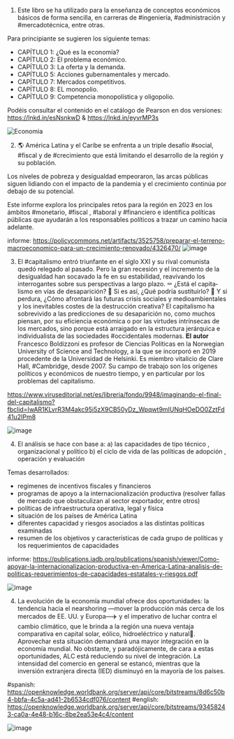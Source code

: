 
1. Este libro se ha utilizado para la enseñanza de conceptos económicos básicos de forma sencilla, en carreras de #ingeniería, #administración y #mercadotécnica, entre otras.

Para principiante se sugieren los siguiente temas:
+ CAPÍTULO 1: ¿Qué es la economía?
+ CAPÍTULO 2: El problema económico.
+ CAPÍTULO 3: La oferta y la demanda.
+ CAPÍTULO 5: Acciones gubernamentales y mercado.
+ CAPÍTULO 7: Mercados competitivos.
+ CAPÍTULO 8: EL monopolio.
+ CAPÍTULO 9: Competencia monopolística y oligopolio.

Podéis consultar el contenido en el catálogo de Pearson en dos versiones: https://lnkd.in/esNsnkwD & https://lnkd.in/eyvrMP3s

![Economia](https://user-images.githubusercontent.com/82233779/220691939-f55c87db-2732-4f07-b079-feeb9b971e70.JPG)



2. 🌎 América Latina y el Caribe se enfrenta a un triple desafío #social, #fiscal y de #crecimiento que está limitando el desarrollo de la región y su población.

Los niveles de pobreza y desigualdad empeoraron, las arcas públicas siguen lidiando con el impacto de la pandemia y el crecimiento continúa por debajo de su potencial.

Este informe explora los principales retos para la región en 2023 en los ámbitos #monetario, #fiscal , #laboral y #financiero e identifica políticas públicas que ayudarán a los responsables políticos a trazar un camino hacia adelante.

informe: https://policycommons.net/artifacts/3525758/preparar-el-terreno-macroeconomico-para-un-crecimiento-renovado/4326470/
![image](https://user-images.githubusercontent.com/82233779/232587617-0508f1d5-2fe1-4a78-b75b-c19cd0c983d3.png)


3. El #capitalismo  entró triunfante en el si­glo XXI y su rival comunista quedó re­legado al pasado. Pero la gran recesión y el incremento de la desigualdad han socavado la fe en su estabilidad, reavi­vando los interrogantes sobre sus pers­pectivas a largo plazo.
⚰️ ¿Está el capita­lismo en vías de desaparición?
🛌 Si es así, ¿Qué podría sustituirlo?
📜 Y si perdura, ¿Cómo afrontará las futuras crisis so­ciales y medioambientales y los inevi­tables costes de la destrucción creati­va?
El capita­lismo ha sobrevivido a las predicciones de su desaparición no, como muchos piensan, por su eficiencia económica o por las virtudes intrínsecas de los mer­cados, sino porque está arraigado en la estructura jerárquica e individualista de las sociedades #occidentales modernas.
𝐄𝐥 𝐚𝐮𝐭𝐨𝐫 Francesco Boldizzoni es profesor de Ciencias Políticas en la Norwegian University of Science and Technology, a la que se incorporó en 2019 procedente de la Universidad de Helsinki. Es miembro vitalicio de Clare Hall, #Cambridge, desde 2007. Su campo de trabajo son los orígenes políticos y económicos de nuestro tiempo, y en particular por los problemas del capitalismo.

https://www.viruseditorial.net/es/libreria/fondo/9948/imaginando-el-final-del-capitalismo?fbclid=IwAR1KLvrR3M4akc95i5zX9CB50yDz_Wpqwt9mIUNqHOeDO0ZztFd41u2IPm8

![image](https://user-images.githubusercontent.com/82233779/232587886-e0a6fb47-6bfa-4b71-981b-229926cc0321.png)


4. El análisis se hace con base a:
a) las capacidades de tipo técnico , organizacional y político 
b) el ciclo de vida de las políticas de adopción , operación y evaluación

Temas desarrollados:
- regímenes de incentivos fiscales y financieros 
- programas de apoyo a la internacionalización productiva (resolver fallas de mercado que obstaculizan al sector exportador, entre otros)
- políticas de infraestructura operativa, legal y física  
- situación de los países de América Latina
- diferentes capacidad y riesgos asociados a las distintas políticas examinadas
- resumen de los objetivos y características de cada grupo de políticas y los requerimientos de capacidades

informe: https://publications.iadb.org/publications/spanish/viewer/Como-apoyar-la-internacionalizacion-productiva-en-America-Latina-analisis-de-politicas-requerimientos-de-capacidades-estatales-y-riesgos.pdf 

![image](https://user-images.githubusercontent.com/82233779/232588166-77d74e39-9eb0-45cb-88b1-b21c7493eb6c.png)

4. La evolución de la economía mundial ofrece dos oportunidades: la tendencia hacia el nearshoring —mover la producción más cerca de los mercados de EE. UU. y Europa—✈️ y el imperativo de luchar contra el cambio climático, que le brinda a la región una nueva ventaja comparativa en capital solar, eólico, hidroeléctrico y natural🍂. Aprovechar esta situación demandará una mayor integración en la economía mundial. No obstante, y paradójicamente, de cara a estas oportunidades, ALC está reduciendo su nivel de integración. La intensidad del comercio en general se estancó, mientras que la inversión extranjera directa (IED) disminuyó en la mayoría de los países.

#spanish: https://openknowledge.worldbank.org/server/api/core/bitstreams/8d6c50b4-bbfa-4c5a-ad41-2b6534cdf076/content
#english: https://openknowledge.worldbank.org/server/api/core/bitstreams/93458243-ca0a-4e48-b16c-8be2ea53e4c4/content 

![image](https://user-images.githubusercontent.com/82233779/234062413-2abfcfb7-5c68-4990-8d8e-32c57ce88690.png)


